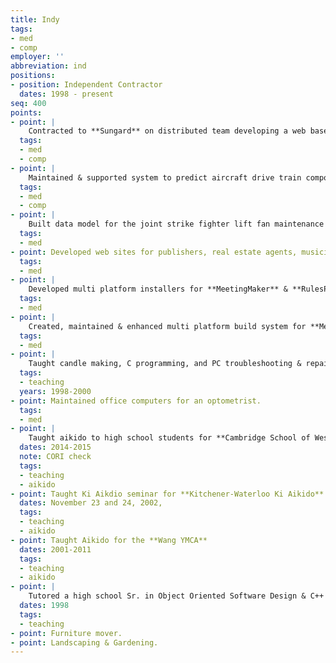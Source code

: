 ```yaml
---
title: Indy
tags:
- med
- comp
employer: ''
abbreviation: ind
positions:
- position: Independent Contractor
  dates: 1998 - present
seq: 400
points:
- point: |
    Contracted to **Sungard** on distributed team developing a web based front-end for a retirement plan management system for **TIAA-CREF**.
  tags:
  - med
  - comp
- point: |
    Maintained & supported system to predict aircraft drive train component failure based on vibrational analysis for **B.F. Goodrich Aerospace**.
  tags:
  - med
  - comp
- point: |
    Built data model for the joint strike fighter lift fan maintenance program for **B.F. Goodrich Aerospace**.
  tags:
  - med
- point: Developed web sites for publishers, real estate agents, musicians & teachers.
  tags:
  - med
- point: |
    Developed multi platform installers for **MeetingMaker** & **RulesPower**.
  tags:
  - med
- point: |
    Created, maintained & enhanced multi platform build system for **MeetingMaker**.
  tags:
  - med
- point: |
    Taught candle making, C programming, and PC troubleshooting & repair for **Brookline Adult Education**
  tags:
  - teaching
  years: 1998-2000
- point: Maintained office computers for an optometrist.
  tags:
  - med
- point: |
    Taught aikido to high school students for **Cambridge School of Weston**
  dates: 2014-2015
  note: CORI check
  tags:
  - teaching
  - aikido
- point: Taught Ki Aikdio seminar for **Kitchener-Waterloo Ki Aikido**
  dates: November 23 and 24, 2002,
  tags:
  - teaching
  - aikido
- point: Taught Aikido for the **Wang YMCA**
  dates: 2001-2011
  tags:
  - teaching
  - aikido
- point: |
    Tutored a high school Sr. in Object Oriented Software Design & C++ programming for The **Lawrence Academy**.
  dates: 1998
  tags:
  - teaching
- point: Furniture mover.
- point: Landscaping & Gardening.
---
```


